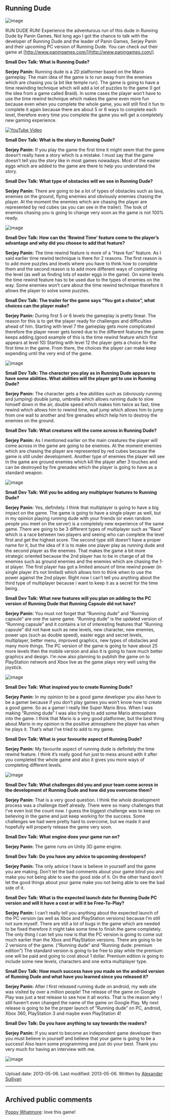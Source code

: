## Running Dude

![image](src\articleArchive\authorAlexanderSullivan\2013-05-06_RunningDude\image1.jpg)

RUN DUDE RUN! Experience the adventurous run of this dude in Running Dude by Panin Games. Not long ago I got the chance to talk with the developer of Running Dude and the leader of Panin Games, Serjey Panin and their upcoming PC version of Running Dude. You can check out their game at [http://www.paningames.com/](http://www.paningames.com/)

**Small Dev Talk: What is Running Dude?**

**Serjey Panin:** Running dude is a 2D platformer based on the Mario gameplay. The main idea of the game is to run away from the enemies which are chasing you (a bit like temple run). The game is going to have a time rewinding technique which will add a lot of puzzles to the game (I got the idea from a game called Braid). In some cases the player won’t have to use the time rewind technique which makes the game even more fun because even when you complete the whole game, you will still find it fun to complete it again because there are about 5 or 6 ways to complete each level, therefore every time you complete the game you will get a completely new gaming experience.

[![YouTube Video](https://img.youtube.com/vi/t62lFcJRP2A/0.jpg)](https://www.youtube.com/watch?v=t62lFcJRP2A)

**Small Dev Talk: What is the story in Running Dude?**

**Serjey Panin:** If you play the game the first time it might seem that the game doesn’t really have a story which is a mistake. I must say that the game doesn’t tell you the story like in most games nowadays. Most of the easter eggs which are added to the game are there to help you understand the story.

**Small Dev Talk: What type of obstacles will we see in Running Dude?**

**Serjey Panin:** There are going to be a lot of types of obstacles such as lava, enemies on the ground, flying enemies and obviously enemies chasing the player. At the moment the enemies which are chasing the player are represented by red cubes (as you can see in the trailer). The look of enemies chasing you is going to change very soon as the game is not 100% ready.

![image](src\articleArchive\authorAlexanderSullivan\2013-05-06_RunningDude\image2.jpg)

**Small Dev Talk: How can the ‘Rewind Time’ feature come to the player’s advantage and why did you choose to add that feature?**

**Serjey Panin:** The time rewind feature is more of a “Have fun” feature. As I said earlier time rewind technique is there for 2 reasons. The first reason is to add more puzzles and levels where you have to think how to complete them and the second reason is to add more different ways of completing the level (as well as finding lots of easter eggs in the game). On some levels the time rewind feature has to be used due to the types of enemies on the way. Some enemies won’t care about the time rewind technique therefore it allows the player to solve some puzzles.

**Small Dev Talk: The trailer for the game says “You got a choice”, what choices can the player make?**

**Serjey Panin:** During first 5 or 6 levels the gameplay is pretty linear. The reason for this is to get the player ready for challenges and difficulties ahead of him. Starting with level 7 the gameplay gets more complicated therefore the player never gets bored due to the different features the game keeps adding.(good example of this is the time rewind feature which first appears at level 10) Starting with level 12 the player gets a choice for the first time in the game. From there, the choices the player can make keep expending until the very end of the game.

![image](src\articleArchive\authorAlexanderSullivan\2013-05-06_RunningDude\image3.jpg)

**Small Dev Talk: The character you play as in Running Dude appears to have some abilities. What abilities will the player get to use in Running Dude?**

**Serjey Panin:** The character gets a few abilities such as (obviously running and jumping) double jump, umbrella which allows running dude to slow himself down in the air, double speed which makes him twice as fast, time rewind which allows him to rewind time, wall jump which allows him to jump from one wall to another and fire grenades which help him to destroy the enemies on the ground.

**Small Dev Talk: What creatures will the come across in Running Dude?**

**Serjey Panin:** As I mentioned earlier on the main creatures the player will come across in the game are going to be enemies. At the moment enemies which are chasing the player are represented by red cubes because the game is still under development. Another type of enemies the player will see in the game are ground enemies which kill the player after 3 touches and can be destroyed by fire grenades which the player is going to have as a standard weapon.

![image](src\articleArchive\authorAlexanderSullivan\2013-05-06_RunningDude\image4.jpg)

**Small Dev Talk: Will you be adding any multiplayer features to Running Dude?**

**Serjey Panin:** Yes, definitely. I think that multiplayer is going to have a big impact on the game. The game is going to have a single player as well, but in my opinion playing running dude with your friends (or even random people you meet on the server) is a completely new experience of the same game. There are going to be 3 different types of multiplayer such as “Race” which is a race between two players and seeing who can complete the level first and get the highest score. The second type still doesn’t have a proper name for it, but the idea of it is to make one player play as running dude and the second player as the enemies. That makes the game a bit more strategic oriented because the 2nd player has to be in charge of all the enemies such as ground enemies and the enemies which are chasing the 1-st player. The first player has got a limited amount of time rewind power (in single player it’s not limited) which allows him to think when to use the power against the 2nd player. Right now I can’t tell you anything about the third type of multiplayer because i want to keep it as a secret for the time being.

**Small Dev Talk: What new features will you plan on adding to the PC version of Running Dude that Running Capsule did not have?**

**Serjey Panin:** You must not forget that “Running dude” and “Running capsule” are one the same game. “Running dude” is the updated version of “Running capsule” and it contains a lot of interesting features that “Running capsule” did not have such as new levels, new character, new enemies, power ups (such as double speed), easter eggs and secret levels, multiplayer, better menu, improved graphics, new types of obstacles and many more things. The PC version of the game is going to have about 25 more levels then the mobile version and also it is going to have much better graphics and design. I’m now also planning to publish the game on to PlayStation network and Xbox live as the game plays very well using the joystick.

![image](src\articleArchive\authorAlexanderSullivan\2013-05-06_RunningDude\image5.jpg)

**Small Dev Talk: What inspired you to create Running Dude?**

**Serjey Panin:** In my opinion to be a good game developer you also have to be a gamer because if you don’t play games you won’t know how to create a good game. So as a gamer I really like Super Mario Bros. When I was making “Running dude” I was also trying to add some Mario atmosphere into the game. I think that Mario is a very good platformer, but the best thing about Mario in my opinion is the positive atmosphere the player has when he plays it. That’s what I've tried to add to my game.

**Small Dev Talk: What is your favourite aspect of Running Dude?**

**Serjey Panin:** My favourite aspect of running dude is definitely the time rewind feature. I think it’s really good fun just to mess around with it after you completed the whole game and also it gives you more ways of completing different levels.

![image](src\articleArchive\authorAlexanderSullivan\2013-05-06_RunningDude\image6.jpg)

**Small Dev Talk: What challenges did you and your team come across in the development of Running Dude and how did you overcome them?**

**Serjey Panin:** That is a very good question. I think the whole development process was a challenge itself already. There were so many challenges that I’ve even lost the count now. I guess the biggest challenge was to keep on believing in the game and just keep working for the success. Some challenges we had were pretty hard to overcome, but we made it and hopefully will properly release the game very soon.

**Small Dev Talk: What engine does your game run on?**

**Serjey Panin:** The game runs on Unity 3D game engine.

**Small Dev Talk: Do you have any advice to upcoming developers?**

**Serjey Panin:** The only advice I have is believe in yourself and the game you are making. Don’t let the bad comments about your game blind you and make you not being able to see the good side of it. On the other hand don’t let the good things about your game make you not being able to see the bad side of it.

**Small Dev Talk: What is the expected launch date for Running Dude PC version and will it have a cost or will it be Free-To-Play?**

**Serjey Panin:** I can’t really tell you anything about the expected launch of the PC version (as well as Xbox and PlayStation versions) because I’m still not sure myself. There are still a lot of bugs in the game which are needed to be fixed therefore it might take some time to finish the game completely. The only thing I can tell you now is that the PC version is going to come out much earlier than the Xbox and PlayStation versions. There are going to be 2 versions of the game. (“Running dude” and “Running dude: premium edition”) The standard version is going to be free to play while the premium one will be paid and going to cost about 1 dollar. Premium edition is going to include some new levels, characters and one extra multiplayer type.

**Small Dev Talk: How much success have you made on the android version of Running Dude and what have you learned since you released it?**

**Serjey Panin:** After I first released running dude on android, my web site was visited by over a million people! The release of the game on Google Play was just a test release to see how it all works. That is the reason why I still haven’t even changed the name of the game on Google Play. My next release is going to be the proper launch of “Running dude” on PC, android, Xbox 360, PlayStation 3 and maybe even PlayStation 4!

**Small Dev Talk: Do you have anything to say towards the readers?**

**Serjey Panin:** If you want to become an independent game developer then you must believe in yourself and believe that your game is going to be a success! Also learn some programming and just do your best. Thank you very much for having an interview with me.

![image](src\articleArchive\authorAlexanderSullivan\2013-05-06_RunningDude\image7.jpg)

---

Upload date: 2013-05-06. Last modified: 2013-05-06. Written by [Alexander Sullivan](https://twitter.com/AlexJSully)

---

## Archived public comments

[Poppy Whatmore](https://www.facebook.com/poppy.whatmore): love this game!
